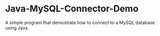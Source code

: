 # Java-MySQL-Connector-Demo
 A simple program that demostrate how to connect to a MySQL database using Java.
